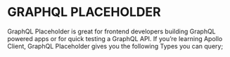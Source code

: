 # GRAPHQL PLACEHOLDER

GraphQL Placeholder is great for frontend developers building GraphQL powered apps or for quick testing a GraphQL API. If you’re learning Apollo Client, GraphQL Placeholder gives you the following Types you can query;

